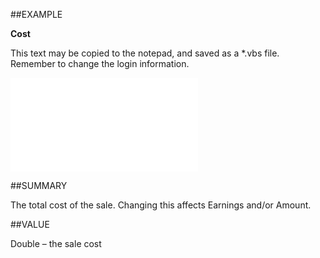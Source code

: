 
##EXAMPLE

**Cost**

This text may be copied to the notepad, and saved as a *.vbs file. Remember to change the login information.

![](..\..\Examples\vbs\SOSale.Cost.vbs.txt)


##SUMMARY

The total cost of the sale. Changing this affects Earnings and/or Amount.


##VALUE

Double – the sale cost

